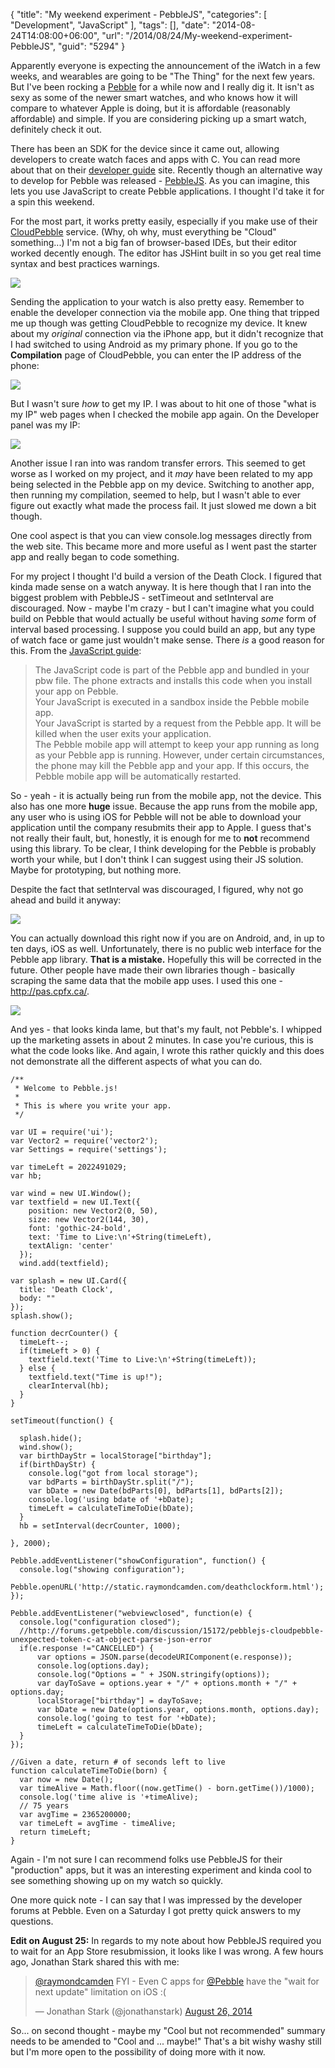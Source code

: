 {
	"title": "My weekend experiment - PebbleJS",
	"categories": [
		"Development",
		"JavaScript"
	],
	"tags": [],
	"date": "2014-08-24T14:08:00+06:00",
	"url": "/2014/08/24/My-weekend-experiment-PebbleJS",
	"guid": "5294"
}

<p>
Apparently everyone is expecting the announcement of the iWatch in a few weeks, and wearables are going to be "The Thing" for the next few years. But I've been rocking a <a href="https://getpebble.com/">Pebble</a> for a while now and I really dig it. It isn't as sexy as some of the newer smart watches, and who knows how it will compare to whatever Apple is doing, but it is affordable (reasonably affordable) and simple. If you are considering picking up a smart watch, definitely check it out. 
</p>
<!--more-->
<p>
There has been an SDK for the device since it came out, allowing developers to create watch faces and apps with C. You can read more about that on their <a href="https://developer.getpebble.com/2/guides/">developer guide</a> site. Recently though an alternative way to develop for Pebble was released - <a href="https://github.com/pebble/pebblejs">PebbleJS</a>. As you can imagine, this lets you use JavaScript to create Pebble applications. I thought I'd take it for a spin this weekend.
</p>

<p>
For the most part, it works pretty easily, especially if you make use of their <a href="https://cloudpebble.net/">CloudPebble</a> service. (Why, oh why, must everything be "Cloud" something...) I'm not a big fan of browser-based IDEs, but their editor worked decently enough. The editor has JSHint built in so you get real time syntax and best practices warnings. 
</p>

<p>
<img src="http://www.raymondcamden.com/images/s119.png" />
</p>

<p>
Sending the application to your watch is also pretty easy. Remember to enable the developer connection via the mobile app. One thing that tripped me up though was getting CloudPebble to recognize my device. It knew about my <i>original</i> connection via the iPhone app, but it didn't recognize that I had switched to using Android as my primary phone. If you go to the <strong>Compilation</strong> page of CloudPebble, you can enter the IP address of the phone:
</p>

<p>
<img src="http://www.raymondcamden.com/images/s216.png" />
</p>

<p>
But I wasn't sure <i>how</i> to get my IP. I was about to hit one of those "what is my IP" web pages when I checked the mobile app again. On the Developer panel was my IP:
</p>

<p>
<img src="http://www.raymondcamden.com/images/Screenshot_2014-08-24-12-33-01.png" />
</p>

<p>
Another issue I ran into was random transfer errors. This seemed to get worse as I worked on my project, and it <i>may</i> have been related to my app being selected in the Pebble app on my device. Switching to another app, then running my compilation, seemed to help, but I wasn't able to ever figure out exactly what made the process fail. It just slowed me down a bit though.
</p>

<p>
One cool aspect is that you can view console.log messages directly from the web site. This became more and more useful as I went past the starter app and really began to code something.
</p>

<p>
For my project I thought I'd build a version of the Death Clock. I figured that kinda made sense on a watch anyway. It is here though that I ran into the biggest problem with PebbleJS - setTimeout and setInterval are discouraged. Now - maybe I'm crazy - but I can't imagine what you could build on Pebble that would actually be useful without having <i>some</i> form of interval based processing. I suppose you could build an app, but any type of watch face or game just wouldn't make sense. There <i>is</i> a good reason for this. From the <a href="https://developer.getpebble.com/2/guides/javascript-guide.html">JavaScript guide</a>:
</p>

<blockquote>
The JavaScript code is part of the Pebble app and bundled in your pbw file. The phone extracts and installs this code when you install your app on Pebble.<br/>
Your JavaScript is executed in a sandbox inside the Pebble mobile app.<br/>
Your JavaScript is started by a request from the Pebble app. It will be killed when the user exits your application.<br/>
The Pebble mobile app will attempt to keep your app running as long as your Pebble app is running. However, under certain circumstances, the phone may kill the Pebble app and your app. If this occurs, the Pebble mobile app will be automatically restarted.
</blockquote>

<p>
So - yeah - it is actually being run from the mobile app, not the device. This also has one more <strong>huge</strong> issue. Because the app runs from the mobile app, any user who is using iOS for Pebble will not be able to download your application until the company resubmits their app to Apple. I guess that's not really their fault, but, honestly, it is enough for me to <strong>not</strong> recommend using this library. To be clear, I think developing for the Pebble is probably worth your while, but I don't think I can suggest using their JS solution. Maybe for prototyping, but nothing more.
</p>

<p>
Despite the fact that setInterval was discouraged, I figured, why not go ahead and build it anyway:
</p>

<p>
<img src="http://www.raymondcamden.com/images/pebble-screenshot_2014-08-23_15-34-12.png" />
</p>

<p>
You can actually download this right now if you are on Android, and, in up to ten days, iOS as well. Unfortunately, there is no public web interface for the Pebble app library. <strong>That is a mistake.</strong> Hopefully this will be corrected in the future. Other people have made their own libraries though - basically scraping the same data that the mobile app uses. I used this one - <a href="http://pas.cpfx.ca/">http://pas.cpfx.ca/</a>.
</p>

<p>
<img src="http://www.raymondcamden.com/images/s38.png" />
</p>

<p>
And yes - that looks kinda lame, but that's my fault, not Pebble's. I whipped up the marketing assets in about 2 minutes. In case you're curious, this is what the code looks like. And again, I wrote this rather quickly and this does not demonstrate all the different aspects of what you can do.
</p>

<pre><code class="language-javascript">&#x2F;**
 * Welcome to Pebble.js!
 *
 * This is where you write your app.
 *&#x2F;

var UI = require(&#x27;ui&#x27;);
var Vector2 = require(&#x27;vector2&#x27;);
var Settings = require(&#x27;settings&#x27;);

var timeLeft = 2022491029;
var hb;

var wind = new UI.Window();
var textfield = new UI.Text({
    position: new Vector2(0, 50),
    size: new Vector2(144, 30),
    font: &#x27;gothic-24-bold&#x27;,
    text: &#x27;Time to Live:\n&#x27;+String(timeLeft),
    textAlign: &#x27;center&#x27;
  });
  wind.add(textfield);

var splash = new UI.Card({
  title: &#x27;Death Clock&#x27;,
  body: &quot;&quot;
});
splash.show();

function decrCounter() {
  timeLeft--;
  if(timeLeft &gt; 0) {
    textfield.text(&#x27;Time to Live:\n&#x27;+String(timeLeft));
  } else {
    textfield.text(&quot;Time is up!&quot;);
    clearInterval(hb);
  }
}

setTimeout(function() {
  
  splash.hide();
  wind.show();
  var birthDayStr = localStorage[&quot;birthday&quot;];
  if(birthDayStr) {
    console.log(&quot;got from local storage&quot;);
    var bdParts = birthDayStr.split(&quot;&#x2F;&quot;); 
    var bDate = new Date(bdParts[0], bdParts[1], bdParts[2]);
    console.log(&#x27;using bdate of &#x27;+bDate);
    timeLeft = calculateTimeToDie(bDate);
  }
  hb = setInterval(decrCounter, 1000);
  
}, 2000);

Pebble.addEventListener(&quot;showConfiguration&quot;, function() {
  console.log(&quot;showing configuration&quot;);
  Pebble.openURL(&#x27;http:&#x2F;&#x2F;static.raymondcamden.com&#x2F;deathclockform.html&#x27;);
});

Pebble.addEventListener(&quot;webviewclosed&quot;, function(e) {
  console.log(&quot;configuration closed&quot;);
  &#x2F;&#x2F;http:&#x2F;&#x2F;forums.getpebble.com&#x2F;discussion&#x2F;15172&#x2F;pebblejs-cloudpebble-unexpected-token-c-at-object-parse-json-error
  if(e.response !=&quot;CANCELLED&quot;) {
      var options = JSON.parse(decodeURIComponent(e.response));
      console.log(options.day);
      console.log(&quot;Options = &quot; + JSON.stringify(options));
      var dayToSave = options.year + &quot;&#x2F;&quot; + options.month + &quot;&#x2F;&quot; + options.day;
      localStorage[&quot;birthday&quot;] = dayToSave;
      var bDate = new Date(options.year, options.month, options.day);
      console.log(&#x27;going to test for &#x27;+bDate);
      timeLeft = calculateTimeToDie(bDate);
  }
});

&#x2F;&#x2F;Given a date, return # of seconds left to live
function calculateTimeToDie(born) {
  var now = new Date();
  var timeAlive = Math.floor((now.getTime() - born.getTime())&#x2F;1000);
  console.log(&#x27;time alive is &#x27;+timeAlive);
  &#x2F;&#x2F; 75 years
  var avgTime = 2365200000;
  var timeLeft = avgTime - timeAlive;
  return timeLeft;
}        
</code></pre>

<p>
Again - I'm not sure I can recommend folks use PebbleJS for their "production" apps, but it was an interesting experiment and kinda cool to see something showing up on my watch so quickly. 
</p>

<p>
One more quick note - I can say that I was impressed by the developer forums at Pebble. Even on a Saturday I got pretty quick answers to my questions.
</p>

<p>
<strong>Edit on August 25:</strong> In regards to my note about how PebbleJS required you to wait for an App Store resubmission, it looks like I was wrong. A few hours ago, Jonathan Stark shared this with me:
</p>

<blockquote class="twitter-tweet" lang="en"><p><a href="https://twitter.com/raymondcamden">@raymondcamden</a> FYI - Even C apps for <a href="https://twitter.com/Pebble">@Pebble</a> have the &quot;wait for next update&quot; limitation on iOS :(</p>&mdash; Jonathan Stark (@jonathanstark) <a href="https://twitter.com/jonathanstark/statuses/504055779855704064">August 26, 2014</a></blockquote>
<script async src="//platform.twitter.com/widgets.js" charset="utf-8"></script>

<p>
So... on second thought - maybe my "Cool but not recommended" summary needs to be amended to "Cool and ... maybe!" That's a bit wishy washy still but I'm more open to the possibility of doing more with it now.
